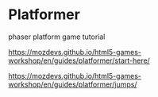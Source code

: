 # Platformer
phaser platform game tutorial

https://mozdevs.github.io/html5-games-workshop/en/guides/platformer/start-here/

https://mozdevs.github.io/html5-games-workshop/en/guides/platformer/jumps/
